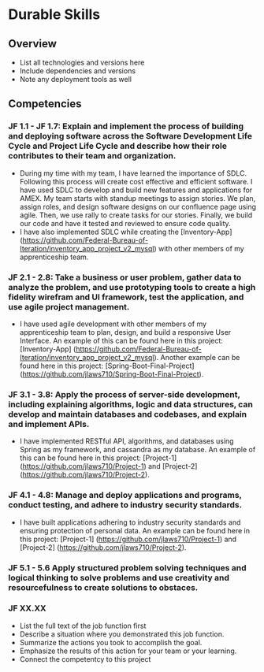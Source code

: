 # Durable Skills

## Overview

- List all technologies and versions here
- Include dependencies and versions
- Note any deployment tools as well

## Competencies
### JF 1.1 - JF 1.7: Explain and implement the process of building and deploying software across the Software Development Life Cycle and Project Life Cycle and describe how their role contributes to their team and organization.

- During my time with my team, I have learned the importance of SDLC. Following this process will create cost effective and efficient software. I have used SDLC to develop and build new features and applications for AMEX. My team starts with standup meetings to assign stories. We plan, assign roles, and design software designs on our confluence page using agile. Then, we use rally to create tasks for our stories. Finally, we build our code and have it tested and reviewed to ensure code quality.
- I have also implemented SDLC while creating the [Inventory-App] (https://github.com/Federal-Bureau-of-Iteration/inventory_app_project_v2_mysql) with other members of my apprenticeship team.

### JF 2.1 - 2.8: Take a business or user problem, gather data to analyze the problem, and use prototyping tools to create a high fidelity wirefram and UI framework, test the application, and use agile project management. 

- I have used agile development with other members of my apprenticeship team to plan, design, and build a responsive User Interface. An example of this can be found here in this project: [Inventory-App] (https://github.com/Federal-Bureau-of-Iteration/inventory_app_project_v2_mysql). Another example can be found here in this project: [Spring-Boot-Final-Project] (https://github.com/jlaws710/Spring-Boot-Final-Project).

### JF 3.1 - 3.8: Apply the process of server-side development, including explaining algorithms, logic and data structures, can develop and maintain databases and codebases, and explain and implement APIs.

- I have implemented RESTful API, algorithms, and databases using Spring as my framework, and cassandra as my database. An example of this can be found here in this project: [Project-1] (https://github.com/jlaws710/Project-1) and [Project-2] (https://github.com/jlaws710/Project-2).

### JF 4.1 - 4.8: Manage and deploy applications and programs, conduct testing, and adhere to industry security standards.

- I have built applications adhering to industry security standards and ensuring protection of personal data. An example can be found here in this project: [Project-1] (https://github.com/jlaws710/Project-1) and [Project-2] (https://github.com/jlaws710/Project-2).

### JF 5.1 - 5.6 Apply structured problem solving techniques and logical thinking to solve problems and use creativity and resourcefulness to create solutions to obstaces. 


### JF XX.XX
- List the full text of the job function first
- Describe a situation where you demonstrated  this job function.
- Summarize the actions you took to accomplish the goal. 
- Emphasize the results of this action for your team or your learning. 
- Connect the competentcy to this project
